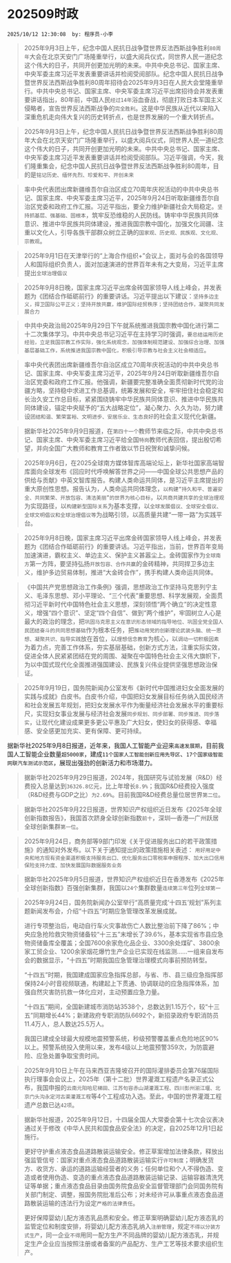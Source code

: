 # 202509时政
`2025/10/12 12:30:08  by: 程序员·小李`

> 2025年9月3日上午，纪念中国人民抗日战争暨世界反法西斯战争胜利`80周年`大会在北京天安门广场隆重举行，以盛大阅兵仪式，同世界人民一道纪念这个伟大的日子，共同开创更加光明的未来。中共中央总书记、国家主席、中央军委主席习近平发表重要讲话并检阅受阅部队。纪念中国人民抗日战争暨世界反法西斯战争胜利80周年招待会2025年9月3日在人民大会堂隆重举行。中共中央总书记、国家主席、中央军委主席习近平出席招待会并发表重要讲话指出，80年前，中国人民`经过14年`浴血奋战，彻底打败日本军国主义侵略者，宣告世界反法西斯战争的`完全胜利`。这是中华民族从近代以来陷入深重危机走向伟大复兴的历史转折点，也是世界发展的一个重大转折点。


> 2025年9月3日上午，纪念中国人民抗日战争暨世界反法西斯战争胜利80周年大会在北京天安门广场隆重举行，以盛大阅兵仪式，同世界人民一道纪念这个伟大的日子，共同开创更加光明的未来。中共中央总书记、国家主席、中央军委主席习近平发表重要讲话并检阅受阅部队。习近平强调，今天，我们隆重集会，纪念中国人民抗日战争暨世界反法西斯战争胜利80周年，目的是`铭记历史、缅怀先烈、珍爱和平、开创未来`


> 率中央代表团出席新疆维吾尔自治区成立70周年庆祝活动的中共中央总书记、国家主席、中央军委主席习近平，2025年9月24日听取新疆维吾尔自治区党委和政府工作汇报。习近平指出，要全力维护新疆社会大局稳定。`坚持抓基层、强基础、固根本`，筑牢反恐维稳的人民防线。铸牢中华民族共同体意识、推进中华民族共同体建设，推进我国宗教中国化，加强文化润疆、注重以文化人，引导各族干部群众树立正确的`国家观、历史观、民族观、文化观、宗教观`。


> 2025年9月1日在天津举行的“上海合作组织+”会议上，面对与会的各国领导人和国际组织负责人，面对加速演进的世界百年未有之大变局，习近平主席提出`全球治理倡议`
> 

> 2025年9月8日晚，国家主席习近平出席金砖国家领导人线上峰会，并发表题为《团结合作砥砺前行》的重要讲话。习近平提出以下建议：`坚持多边主义，捍卫国际公平正义；坚持开放共赢，维护国际经贸秩序；坚持团结合作，凝聚共同发展合力`


> 中共中央政治局2025年9月29日下午就系统推进我国宗教中国化进行第二十二次集体学习。中共中央总书记习近平在主持学习时强调，`要总结运用历史经验，立足我国宗教工作实际，强化系统观念，加强体制规范建设、加强综合治理、加强基层基础工作，系统推进我国宗教中国化，积极引导宗教与社会主义社会相适应`。


> 率中央代表团出席新疆维吾尔自治区成立70周年庆祝活动的中共中央总书记、国家主席、中央军委主席习近平，2025年9月24日听取新疆维吾尔自治区党委和政府工作汇报。他强调，新疆要完整准确全面贯彻新时代党的治疆方略，坚持稳中求进工作总基调，统筹发展和安全，牢牢扭住社会稳定和长治久安工作总目标，紧紧围绕铸牢中华民族共同体意识、推进中华民族共同体建设，锚定中央赋予的“五大战略定位”，凝心聚力、久久为功，努力建设`团结和谐、繁荣富裕、文明进步、安居乐业、生态良好`的社会主义现代化新疆。


> 据新华社2025年9月9日报道，在`第四十一个`教师节来临之际，中共中央总书记、国家主席、中央军委主席习近平给全国`特岗`教师代表回信，提出殷切希望，并向全国广大教师和教育工作者致以节日祝贺和诚挚问候。


> 2025年9月6日，在2025全球南方媒体智库高端论坛上，新华社国家高端智库面向全球发布《回应时代呼唤解答世界之问——中国全球公共思想产品的供给与贡献》中英文智库报告。构建人类命运共同体，是习近平主席提出的重大原创性思想。报告认为，人类命运共同体理念，`以构建“持久和平、普遍安全、共同繁荣、开放包容、清洁美丽”的世界为核心目标`，以`共商共建共享的全球治理观`为实现路径，以`构建新型国际关系`为基本支撑，以`全球发展倡议、全球安全倡议、全球文明倡议和全球治理倡议等`为战略引领，以高质量共建“一带一路”为实践平台。


> 2025年9月8日晚，国家主席习近平出席金砖国家领导人线上峰会，并发表题为《团结合作砥砺前行》的重要讲话。习近平指出，当前，世界百年变局加速演进，霸权主义、单边主义、保护主义甚嚣尘上。金砖国家作为`全球南方`第一方阵，要坚持弘扬`开放包容、合作共赢`的金砖精神，共同捍卫多边主义，维护多边贸易体制，推进“大金砖合作”，携手构建人类命运共同体。


> 《中国共产党思想政治工作条例》强调，思想政治工作坚持马克思列宁主义、毛泽东思想、邓小平理论、“三个代表”重要思想、科学发展观，全面贯彻习近平新时代中国特色社会主义思想，深刻领悟“两个确立”的决定性意义，增强“四个意识”、坚定“四个自信”、做到“两个维护”，牢固树立人心是最大的政治的理念，把`巩固马克思主义在意识形态领域的指导地位、巩固全党全国人民团结奋斗的共同思想基础`作为根本任务，把`推动用党的创新理论武装头脑、统一思想、凝聚共识、指导实践`放在首位，以`理想信念教育`为核心，以`调动一切积极因素`为着力点，完善工作体系，夯实基层基础，创新方式方法，注重实际实效，促进全体人民紧紧团结在党的周围、凝聚在中国特色社会主义伟大旗帜下，为以中国式现代化全面推进强国建设、民族复兴伟业提供坚强思想政治保证。
> 

> 2025年9月19日，国务院新闻办公室发布《新时代中国推进妇女全面发展的实践与成就》白皮书。白皮书介绍，中国把妇女发展目标任务纳入国民经济和社会发展五年规划，把妇女发展水平作为衡量经济社会发展水平的重要标尺，实现妇女事业发展与经济社会发展`同步规划、同步部署、同步推进、同步落实`，让现代化建设成果更多更公平惠及广大妇女，使妇女的获得感、幸福感、安全感更加充实、更有保障、更可持续。

> 
据新华社2025年9月8日报道，近年来，我国人工智能产业迎来`高速发展期`，目前我国人工智能企业数量`超5000家`，建成`11个国家人工智能创新应用先导区`、`17个国家级智能网联汽车测试示范区`，展现出强劲的创新活力和市场潜力。


> 据新华社2025年9月29日报道，2024年，我国研究与试验发展（R&D）经费投入总量达到`36326.8亿`元，比上年增长`8.9%`；我国R&D经费投入强度（R&D经费与GDP之比）`为2.69%`。目前我国R&D经费总量位居世界`第二位`。


> 据新华社2025年9月22日报道，世界知识产权组织近日发布《2025年全球创新指数报告》，我国首次跻身全球创新指数`前十`，深圳—香港—广州跃居全球创新集群`第一位`。


> 2025年9月24日，商务部等9部门印发《关于促进服务出口的若干政策措施》的通知对外发布。以下关于通知提出的政策措施相关表述：
> `用好用足中央和地方现有资金渠道积极支持服务出口、优化服务出口零税率申报程序、加大出口信用保险支持力度、加快发展国际数据服务业务`


> 据新华社2025年9月5日报道，世界知识产权组织近日在香港发布《2025年全球创新指数》百强创新集群，我国以`24个`集群数量`连续第三年`位列`全球第一`


> 2025年9月24日，国务院新闻办公室举行“高质量完成‘十四五’规划”系列主题新闻发布会，介绍“十四五”时期应急管理改革发展成就。
> 
> 进行专项整治后，电动自行车火灾事故伤亡人数比整治前下降了86%；中央应急抢险救灾物资储备较“十三五”末增长了39.6%，基本实现省市县应急物资储备库全覆盖；全国7600余家危化品企业、3300余处煤矿、3800余家工贸企业、1200余家烟花爆竹生产企业已实现在线监测……一组来自发布会的数据显示，“十四五”时期我国应急管理治理模式向事前预防转型。
> 
> “十四五”时期，我国建成国家应急指挥总部，与省、市、县三级应急指挥部保持24小时音视频联通，构建起上下贯通、协调联动的应急指挥体系，加强自然灾害防抗救一体化应对，主动预置应急力量。
> 
> “十四五”期间，全国新建城市消防站3538个，总数达到1.15万个，较“十三五”同期增长44%；新建政府专职消防队6692个，新招录政府专职消防员11.4万人，总人数达25.5万人。
> 
> 我国已建成全球最大规模地震预警系统，秒级预警覆盖重点危险地区90%以上。预警系统投入使用以来，发布4级以上地震预警359次，为防震避险、应急处置争取宝贵时间。


> 2025年9月10日上午在马来西亚吉隆坡召开的国际灌排委员会第76届国际执行理事会会议上，2025年（第十二批）世界灌溉工程遗产名录正式公布，我国申报的`云南元阳哈尼梯田、江苏句容赤山湖灌溉工程、四川彭州湔江堰、北京门头沟永定河古渠灌溉工程`等4个工程成功入选。至此，中国的世界灌溉工程遗产总数已达`42项`。


> 据新华社报道，2025年9月12日，十四届全国人大常委会第十七次会议表决通过关于修改《中华人民共和国食品安全法》的决定，自2025年12月1日起施行。
> 
> 更好守护重点液态食品道路散装运输安全。修正草案增加法律条款，释放出强监管信号：国家对重点液态食品道路散装运输实行`许可制度`；明确发货方、收货方、承运的道路运输经营者的义务；任何单位和个人不得伪造、变造或者使用伪造、变造的重点液态食品道路散装运输记录、运输容器清洗凭证等单据；重点液态食品目录由国务院食品安全监督管理部门会同国务院有关部门制定、调整，报国务院批准后公布；对未经许可从事重点液态食品道路散装运输的违法行为设定`严格的法律责任`。
> 
> 更好保障婴幼儿配方液态乳品质和安全。修正草案明确婴幼儿配方液态乳的监管定位和制度安排，将婴幼儿配方液态乳纳入`注册管理`，规定`不得以分装方式生产`，同一企业`不得`用同一配方生产不同品牌的婴幼儿配方液态乳，并规定生产企业应当按照注册或者备案的产品配方、生产工艺等技术要求组织生产。